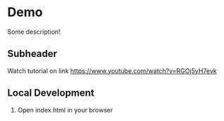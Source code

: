 # Demo

Some description!

## Subheader

Watch tutorial on link https://www.youtube.com/watch?v=RGOj5yH7evk

## Local Development

1. Open index.html in your browser
